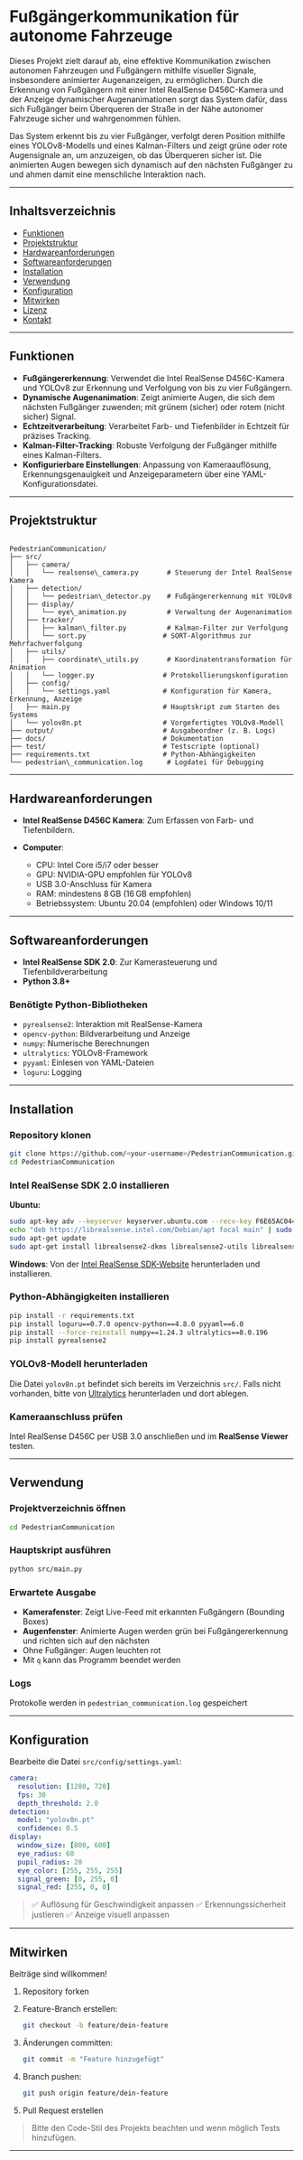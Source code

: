 # Fußgängerkommunikation für autonome Fahrzeuge

Dieses Projekt zielt darauf ab, eine effektive Kommunikation zwischen autonomen Fahrzeugen und Fußgängern mithilfe visueller Signale, insbesondere animierter Augenanzeigen, zu ermöglichen. Durch die Erkennung von Fußgängern mit einer Intel RealSense D456C-Kamera und der Anzeige dynamischer Augenanimationen sorgt das System dafür, dass sich Fußgänger beim Überqueren der Straße in der Nähe autonomer Fahrzeuge sicher und wahrgenommen fühlen.

Das System erkennt bis zu vier Fußgänger, verfolgt deren Position mithilfe eines YOLOv8-Modells und eines Kalman-Filters und zeigt grüne oder rote Augensignale an, um anzuzeigen, ob das Überqueren sicher ist. Die animierten Augen bewegen sich dynamisch auf den nächsten Fußgänger zu und ahmen damit eine menschliche Interaktion nach.

---

## Inhaltsverzeichnis

* [Funktionen](#funktionen)
* [Projektstruktur](#projektstruktur)
* [Hardwareanforderungen](#hardwareanforderungen)
* [Softwareanforderungen](#softwareanforderungen)
* [Installation](#installation)
* [Verwendung](#verwendung)
* [Konfiguration](#konfiguration)
* [Mitwirken](#mitwirken)
* [Lizenz](#lizenz)
* [Kontakt](#kontakt)

---

## Funktionen

* **Fußgängererkennung**: Verwendet die Intel RealSense D456C-Kamera und YOLOv8 zur Erkennung und Verfolgung von bis zu vier Fußgängern.
* **Dynamische Augenanimation**: Zeigt animierte Augen, die sich dem nächsten Fußgänger zuwenden; mit grünem (sicher) oder rotem (nicht sicher) Signal.
* **Echtzeitverarbeitung**: Verarbeitet Farb- und Tiefenbilder in Echtzeit für präzises Tracking.
* **Kalman-Filter-Tracking**: Robuste Verfolgung der Fußgänger mithilfe eines Kalman-Filters.
* **Konfigurierbare Einstellungen**: Anpassung von Kameraauflösung, Erkennungsgenauigkeit und Anzeigeparametern über eine YAML-Konfigurationsdatei.

---

## Projektstruktur

```

PedestrianCommunication/
├── src/
│   ├── camera/
│   │   └── realsense\_camera.py       # Steuerung der Intel RealSense Kamera
│   ├── detection/
│   │   └── pedestrian\_detector.py    # Fußgängererkennung mit YOLOv8
│   ├── display/
│   │   └── eye\_animation.py          # Verwaltung der Augenanimation
│   ├── tracker/
│   │   ├── kalman\_filter.py          # Kalman-Filter zur Verfolgung
│   │   └── sort.py                   # SORT-Algorithmus zur Mehrfachverfolgung
│   ├── utils/
│   │   ├── coordinate\_utils.py       # Koordinatentransformation für Animation
│   │   └── logger.py                 # Protokollierungskonfiguration
│   ├── config/
│   │   └── settings.yaml             # Konfiguration für Kamera, Erkennung, Anzeige
│   ├── main.py                       # Hauptskript zum Starten des Systems
│   └── yolov8n.pt                    # Vorgefertigtes YOLOv8-Modell
├── output/                           # Ausgabeordner (z. B. Logs)
├── docs/                             # Dokumentation
├── test/                             # Testscripte (optional)
├── requirements.txt                  # Python-Abhängigkeiten
└── pedestrian\_communication.log      # Logdatei für Debugging

````

---

## Hardwareanforderungen

* **Intel RealSense D456C Kamera**: Zum Erfassen von Farb- und Tiefenbildern.
* **Computer**:

  * CPU: Intel Core i5/i7 oder besser
  * GPU: NVIDIA-GPU empfohlen für YOLOv8
  * USB 3.0-Anschluss für Kamera
  * RAM: mindestens 8 GB (16 GB empfohlen)
  * Betriebssystem: Ubuntu 20.04 (empfohlen) oder Windows 10/11

---

## Softwareanforderungen

* **Intel RealSense SDK 2.0**: Zur Kamerasteuerung und Tiefenbildverarbeitung
* **Python 3.8+**

### Benötigte Python-Bibliotheken

* `pyrealsense2`: Interaktion mit RealSense-Kamera
* `opencv-python`: Bildverarbeitung und Anzeige
* `numpy`: Numerische Berechnungen
* `ultralytics`: YOLOv8-Framework
* `pyyaml`: Einlesen von YAML-Dateien
* `loguru`: Logging

---

## Installation

### Repository klonen

```bash
git clone https://github.com/<your-username>/PedestrianCommunication.git
cd PedestrianCommunication
````

### Intel RealSense SDK 2.0 installieren

**Ubuntu:**

```bash
sudo apt-key adv --keyserver keyserver.ubuntu.com --recv-key F6E65AC044F831AC80A06380C8B06676A6A9B1D0
echo "deb https://librealsense.intel.com/Debian/apt focal main" | sudo tee /etc/apt/sources.list.d/librealsense.list
sudo apt-get update
sudo apt-get install librealsense2-dkms librealsense2-utils librealsense2-dev
```

**Windows**:
Von der [Intel RealSense SDK-Website](https://www.intelrealsense.com/sdk-2/) herunterladen und installieren.

### Python-Abhängigkeiten installieren

```bash
pip install -r requirements.txt
pip install loguru==0.7.0 opencv-python==4.8.0 pyyaml==6.0
pip install --force-reinstall numpy==1.24.3 ultralytics==8.0.196
pip install pyrealsense2
```

### YOLOv8-Modell herunterladen

Die Datei `yolov8n.pt` befindet sich bereits im Verzeichnis `src/`.
Falls nicht vorhanden, bitte von [Ultralytics](https://github.com/ultralytics/ultralytics) herunterladen und dort ablegen.

### Kameraanschluss prüfen

Intel RealSense D456C per USB 3.0 anschließen und im **RealSense Viewer** testen.

---

## Verwendung

### Projektverzeichnis öffnen

```bash
cd PedestrianCommunication
```

### Hauptskript ausführen

```bash
python src/main.py
```

### Erwartete Ausgabe

* **Kamerafenster**: Zeigt Live-Feed mit erkannten Fußgängern (Bounding Boxes)
* **Augenfenster**: Animierte Augen werden grün bei Fußgängererkennung und richten sich auf den nächsten
* Ohne Fußgänger: Augen leuchten rot
* Mit `q` kann das Programm beendet werden

### Logs

Protokolle werden in `pedestrian_communication.log` gespeichert

---

## Konfiguration

Bearbeite die Datei `src/config/settings.yaml`:

```yaml
camera:
  resolution: [1280, 720]
  fps: 30
  depth_threshold: 2.0
detection:
  model: "yolov8n.pt"
  confidence: 0.5
display:
  window_size: [800, 600]
  eye_radius: 60
  pupil_radius: 20
  eye_color: [255, 255, 255]
  signal_green: [0, 255, 0]
  signal_red: [255, 0, 0]
```

> ✅ Auflösung für Geschwindigkeit anpassen
> ✅ Erkennungssicherheit justieren
> ✅ Anzeige visuell anpassen

---

## Mitwirken

Beiträge sind willkommen!

1. Repository forken
2. Feature-Branch erstellen:

   ```bash
   git checkout -b feature/dein-feature
   ```
3. Änderungen committen:

   ```bash
   git commit -m "Feature hinzugefügt"
   ```
4. Branch pushen:

   ```bash
   git push origin feature/dein-feature
   ```
5. Pull Request erstellen

> Bitte den Code-Stil des Projekts beachten und wenn möglich Tests hinzufügen.

---
